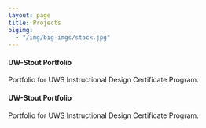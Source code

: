 ```yaml
---
layout: page
title: Projects
bigimg:
  - "/img/big-imgs/stack.jpg"
---
```


<div class="media">
  <div class="media-body">
    <h4 class="media-heading">UW-Stout Portfolio</h4>
    Portfolio for UWS Instructional Design Certificate Program.
  </div>
</div>

<div class="media">
  <div class="media-body">
    <h4 class="media-heading">UW-Stout Portfolio</h4>
    Portfolio for UWS Instructional Design Certificate Program.
  </div>
</div>
